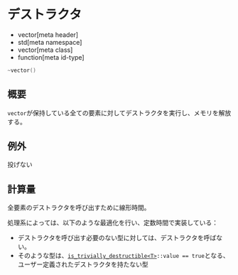 # デストラクタ
* vector[meta header]
* std[meta namespace]
* vector[meta class]
* function[meta id-type]

```cpp
~vector()
```

## 概要
`vector`が保持している全ての要素に対してデストラクタを実行し、メモリを解放する。


## 例外
投げない


## 計算量
全要素のデストラクタを呼び出すために線形時間。

処理系によっては、以下のような最適化を行い、定数時間で実装している：

- デストラクタを呼び出す必要のない型に対しては、デストラクタを呼ばない。
- そのような型は、[`is_trivially_destructible<T>`](/reference/type_traits/is_trivially_destructible.md)`::value == true`となる、ユーザー定義されたデストラクタを持たない型

